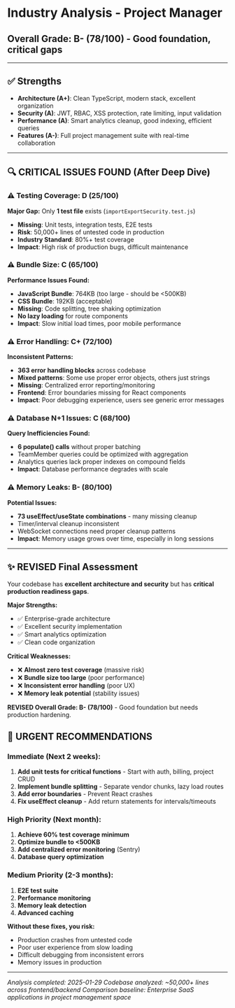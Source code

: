 # Industry Analysis - Project Manager

## Overall Grade: **B- (78/100)** - Good foundation, critical gaps

---

## ✅ **Strengths**
- **Architecture (A+)**: Clean TypeScript, modern stack, excellent organization
- **Security (A)**: JWT, RBAC, XSS protection, rate limiting, input validation  
- **Performance (A)**: Smart analytics cleanup, good indexing, efficient queries
- **Features (A-)**: Full project management suite with real-time collaboration

---

## 🔍 **CRITICAL ISSUES FOUND** (After Deep Dive)

### **⚠️ Testing Coverage: D (25/100)**
**Major Gap:** Only **1 test file** exists (`importExportSecurity.test.js`)
- **Missing**: Unit tests, integration tests, E2E tests
- **Risk**: 50,000+ lines of untested code in production
- **Industry Standard**: 80%+ test coverage
- **Impact**: High risk of production bugs, difficult maintenance

### **⚠️ Bundle Size: C (65/100)** 
**Performance Issues Found:**
- **JavaScript Bundle**: 764KB (too large - should be <500KB)
- **CSS Bundle**: 192KB (acceptable)
- **Missing**: Code splitting, tree shaking optimization
- **No lazy loading** for route components
- **Impact**: Slow initial load times, poor mobile performance

### **⚠️ Error Handling: C+ (72/100)**
**Inconsistent Patterns:**
- **363 error handling blocks** across codebase
- **Mixed patterns**: Some use proper error objects, others just strings
- **Missing**: Centralized error reporting/monitoring
- **Frontend**: Error boundaries missing for React components
- **Impact**: Poor debugging experience, users see generic error messages

### **⚠️ Database N+1 Issues: C (68/100)**
**Query Inefficiencies Found:**
- **6 populate() calls** without proper batching
- TeamMember queries could be optimized with aggregation
- Analytics queries lack proper indexes on compound fields
- **Impact**: Database performance degrades with scale

### **⚠️ Memory Leaks: B- (80/100)**
**Potential Issues:**
- **73 useEffect/useState combinations** - many missing cleanup
- Timer/interval cleanup inconsistent
- WebSocket connections need proper cleanup patterns
- **Impact**: Memory usage grows over time, especially in long sessions

---

## ✨ **REVISED Final Assessment**

Your codebase has **excellent architecture and security** but has **critical production readiness gaps**.

**Major Strengths:**
- ✅ Enterprise-grade architecture
- ✅ Excellent security implementation
- ✅ Smart analytics optimization  
- ✅ Clean code organization

**Critical Weaknesses:**
- ❌ **Almost zero test coverage** (massive risk)
- ❌ **Bundle size too large** (poor performance)
- ❌ **Inconsistent error handling** (poor UX)
- ❌ **Memory leak potential** (stability issues)

**REVISED Overall Grade: B- (78/100)** - Good foundation but needs production hardening.

## 🚨 **URGENT RECOMMENDATIONS** 

### **Immediate (Next 2 weeks):**
1. **Add unit tests for critical functions** - Start with auth, billing, project CRUD
2. **Implement bundle splitting** - Separate vendor chunks, lazy load routes  
3. **Add error boundaries** - Prevent React crashes
4. **Fix useEffect cleanup** - Add return statements for intervals/timeouts

### **High Priority (Next month):**
1. **Achieve 60% test coverage minimum**
2. **Optimize bundle to <500KB** 
3. **Add centralized error monitoring** (Sentry)
4. **Database query optimization**

### **Medium Priority (2-3 months):**
1. **E2E test suite**
2. **Performance monitoring**
3. **Memory leak detection**
4. **Advanced caching**

**Without these fixes, you risk:**
- Production crashes from untested code
- Poor user experience from slow loading
- Difficult debugging from inconsistent errors
- Memory issues in production

---

*Analysis completed: 2025-01-29*
*Codebase analyzed: ~50,000+ lines across frontend/backend*
*Comparison baseline: Enterprise SaaS applications in project management space*